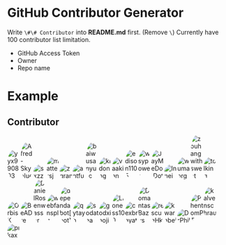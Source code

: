# GitHub Contributor Generator

Write `\#\# Contributor` into **README.md** first. (Remove `\`)
Currently have 100 contributor list limitation.

- GitHub Access Token
- Owner
- Repo name

# Example 

## Contributor

<img src="https://avatars.githubusercontent.com/u/499550?u=dd9a9ba40daf29be7c310f7075e74251609b03f3&v=4" alt="yyx990803" style="max-width: 30px; border-radius: 50%;"><img src="https://avatars.githubusercontent.com/u/55641773?u=21dfe59e78a499fdc48efa7700863a99a7ec1227&v=4" alt="Alfred-Skyblue" style="max-width: 30px; border-radius: 50%;"><img src="https://avatars.githubusercontent.com/u/6481596?v=4" alt="sxzz" style="max-width: 30px; border-radius: 50%;"><img src="https://avatars.githubusercontent.com/u/28510814?u=b89b2ffd41d78c19611b82d44ba8a3fc60f4c7db&v=4" alt="mattersj" style="max-width: 30px; border-radius: 50%;"><img src="https://avatars.githubusercontent.com/u/15389209?u=28177f6a02b6bc8755a13ee4b72db3339b74bb84&v=4" alt="zqran" style="max-width: 30px; border-radius: 50%;"><img src="https://avatars.githubusercontent.com/u/11247099?u=a83ed73998ba6f3048f3b671e6c1cd4789cc216f&v=4" alt="antfu" style="max-width: 30px; border-radius: 50%;"><img src="https://avatars.githubusercontent.com/u/32354856?u=82bc88ed0ba00aaa7f2d5fbdd5abd1973deb9dc7&v=4" alt="baiwusanyu-c" style="max-width: 30px; border-radius: 50%;"><img src="https://avatars.githubusercontent.com/u/44045911?v=4" alt="kidonng" style="max-width: 30px; border-radius: 50%;"><img src="https://avatars.githubusercontent.com/u/30516060?u=635f71b7c94578e78ab9b431358326a4172e45ea&v=4" alt="vaakian" style="max-width: 30px; border-radius: 50%;"><img src="https://avatars.githubusercontent.com/u/3705199?u=f3c74bace0dfb803a627050ba660c671639b1693&v=4" alt="edison1105" style="max-width: 30px; border-radius: 50%;"><img src="https://avatars.githubusercontent.com/u/31298317?u=8402afc732f06814ed843d11aac340580a7e1040&v=4" alt="wsypower" style="max-width: 30px; border-radius: 50%;"><img src="https://avatars.githubusercontent.com/u/43527124?u=ff1b15469e148f9dfc2966b1b5a363b3f5d6ffa3&v=4" alt="JayMeDotDot" style="max-width: 30px; border-radius: 50%;"><img src="https://avatars.githubusercontent.com/u/41265413?u=778132e68e5e2fbc88df691bc058d67c35846174&v=4" alt="Innei" style="max-width: 30px; border-radius: 50%;"><img src="https://avatars.githubusercontent.com/u/6800487?u=82df881aa0ffb5dfa3c6452863e1820c245bac90&v=4" alt="wumaorg" style="max-width: 30px; border-radius: 50%;"><img src="https://avatars.githubusercontent.com/u/21095710?u=2a798fbda3aa1b0506f546e026451b53f469031f&v=4" alt="zouhangwithsweet" style="max-width: 30px; border-radius: 50%;"><img src="https://avatars.githubusercontent.com/u/23313167?u=063dbe204d4d7b842dc3725716be5fd72a8830c3&v=4" alt="tolking" style="max-width: 30px; border-radius: 50%;"><img src="https://avatars.githubusercontent.com/u/37191683?u=3b1fb11f4f213522515b49061503d7cce1b6788b&v=4" alt="OrbisK" style="max-width: 30px; border-radius: 50%;"><img src="https://avatars.githubusercontent.com/u/34639100?u=bb30c2c64e53ab781fc8490aff6d589c020b3bac&v=4" alt="BeADre" style="max-width: 30px; border-radius: 50%;"><img src="https://avatars.githubusercontent.com/u/972891?u=5a4dfe64fb09433dfa589b588361f04231144416&v=4" alt="DanielRosenwasser" style="max-width: 30px; border-radius: 50%;"><img src="https://avatars.githubusercontent.com/u/22515951?u=8656c59d5eb297bcbd725c80ba6104f865ef2a51&v=4" alt="webfansplz" style="max-width: 30px; border-radius: 50%;"><img src="https://avatars.githubusercontent.com/in/29110?v=4" alt="dependabot[bot]" style="max-width: 30px; border-radius: 50%;"><img src="https://avatars.githubusercontent.com/u/39668309?u=d06e8ba69bc5b9dca3a56510c21c277ebd44959d&v=4" alt="qytayh" style="max-width: 30px; border-radius: 50%;"><img src="https://avatars.githubusercontent.com/u/3277634?u=a530f156e5bb174497f01b8b7d7af547736dd860&v=4" alt="sodatea" style="max-width: 30px; border-radius: 50%;"><img src="https://avatars.githubusercontent.com/u/1532716?u=4804b53d273cc853541933bb2d3b0ff0fbd9253b&v=4" alt="godxiaoji" style="max-width: 30px; border-radius: 50%;"><img src="https://avatars.githubusercontent.com/u/65814829?u=d88f8ba5f934d12c3f34d95467cfd7b9f91d9e79&v=4" alt="Lioness100" style="max-width: 30px; border-radius: 50%;"><img src="https://avatars.githubusercontent.com/u/411874?v=4" alt="cexbrayat" style="max-width: 30px; border-radius: 50%;"><img src="https://avatars.githubusercontent.com/u/58552481?v=4" alt="DomantasBazys" style="max-width: 30px; border-radius: 50%;"><img src="https://avatars.githubusercontent.com/u/125777259?u=934cc318fcb150293dbfab2a13450c0eca441382&v=4" alt="rescueHk" style="max-width: 30px; border-radius: 50%;"><img src="https://avatars.githubusercontent.com/u/102731455?u=a0cee406a47c7a1c82049f339726c29631227e95&v=4" alt="kwarabei" style="max-width: 30px; border-radius: 50%;"><img src="https://avatars.githubusercontent.com/u/184889?v=4" alt="DrPhil" style="max-width: 30px; border-radius: 50%;"><img src="https://avatars.githubusercontent.com/u/8815300?u=53743a671122107e893cbc8b9c613ff9dc5bf4ba&v=4" alt="PhentomPT" style="max-width: 30px; border-radius: 50%;"><img src="https://avatars.githubusercontent.com/u/30308012?u=47b54a3eae1801ec38a32c21df1c6f2b187c380e&v=4" alt="kalvenschraut" style="max-width: 30px; border-radius: 50%;"><img src="https://avatars.githubusercontent.com/u/4620458?v=4" alt="pikax" style="max-width: 30px; border-radius: 50%;">